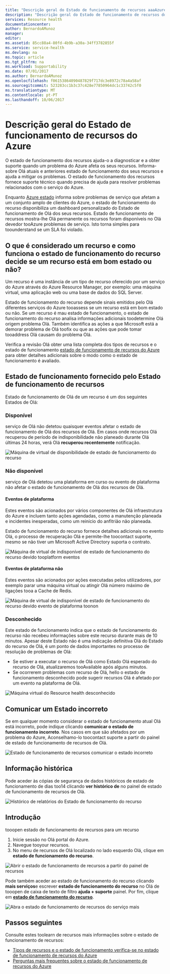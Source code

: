 ```yaml
---
title: "Descrição geral do Estado de funcionamento de recursos aaaAzure | Microsoft Docs"
description: "Descrição geral do Estado de funcionamento de recursos do Azure"
services: Resource health
documentationcenter: 
author: BernardoAMunoz
manager: 
editor: 
ms.assetid: 85cc88a4-80fd-4b9b-a30a-34ff3782855f
ms.service: service-health
ms.devlang: na
ms.topic: article
ms.tgt_pltfrm: na
ms.workload: Supportability
ms.date: 07/01/2017
ms.author: BernardoAMunoz
ms.openlocfilehash: f06153864090487829f717dc3e8972c78a4a58af
ms.sourcegitcommit: 523283cc1b3c37c428e77850964dc1c33742c5f0
ms.translationtype: MT
ms.contentlocale: pt-PT
ms.lasthandoff: 10/06/2017
---
```

# <a name="azure-resource-health-overview"></a>Descrição geral do Estado de funcionamento de recursos do Azure
 
O estado de funcionamento dos recursos ajuda-o a diagnosticar e a obter suporte quando um problema do Azure afeta os seus recursos. Informa-sobre Olá atuais e anteriores estado de funcionamento dos seus recursos e ajuda a mitigar os problemas. O estado de funcionamento dos recursos fornece suporte técnico quando precisa de ajuda para resolver problemas relacionados com o serviço do Azure.

Enquanto [Azure estado](https://status.azure.com) informa sobre problemas de serviço que afetam a um conjunto amplo de clientes do Azure, o estado de funcionamento do recurso disponibiliza um dashboard personalizado do Estado de funcionamento de Olá dos seus recursos. Estado de funcionamento de recursos mostra-lhe Olá permanente os recursos foram disponíveis no Olá devedor tooAzure problemas de serviço. Isto torna simples para toounderstand se um SLA foi violado. 

## <a name="what-is-considered-a-resource-and-how-does-resource-health-decides-if-a-resource-is-healthy-or-not"></a>O que é considerado um recurso e como funciona o estado de funcionamento do recurso decide se um recurso está em bom estado ou não?
Um recurso é uma instância de um tipo de recurso oferecido por um serviço do Azure através do Azure Resource Manager, por exemplo: uma máquina virtual, uma aplicação web ou uma base de dados do SQL Server.

Estado de funcionamento do recurso depende sinais emitidos pelo Olá diferentes serviços do Azure tooassess se um recurso está em bom estado ou não. Se um recurso é mau estado de funcionamento, o estado de funcionamento do recurso analisa informações adicionais toodetermine Olá origem problema Olá. Também identifica as ações a que Microsoft está a demorar problema de Olá toofix ou que as ações que pode tomar tooaddress Olá causam do problema Olá. 

Verifica a revisão Olá obter uma lista completa dos tipos de recursos e o estado de funcionamento [estado de funcionamento de recursos do Azure](resource-health-checks-resource-types.md) para obter detalhes adicionais sobre o modo como o estado de funcionamento é avaliado.

## <a name="health-status-provided-by-resource-health"></a>Estado de funcionamento fornecido pelo Estado de funcionamento de recursos
Estado de funcionamento de Olá de um recurso é um dos seguintes Estados de Olá:

### <a name="available"></a>Disponível
serviço de Olá não detetou quaisquer eventos afetar o estado de funcionamento de Olá dos recursos de Olá. Em casos onde recursos Olá recuperou de período de indisponibilidade não planeado durante Olá últimas 24 horas, verá Olá **recuperou recentemente** notificação.

![Máquina de virtual de disponibilidade de estado de funcionamento do recurso](./media/resource-health-overview/Available.png)

### <a name="unavailable"></a>Não disponível
serviço de Olá detetou uma plataforma em curso ou evento de plataforma não afetar o estado de funcionamento de Olá dos recursos de Olá.

#### <a name="platform-events"></a>Eventos de plataforma
Estes eventos são acionados por vários componentes de Olá infraestrutura do Azure e incluem tanto ações agendadas, como a manutenção planeada e incidentes inesperadas, como um reinício do anfitrião não planeada.

Estado de funcionamento do recurso fornece detalhes adicionais no evento Olá, o processo de recuperação Olá e permite-lhe toocontact suporte, mesmo se não tiver um Microsoft Active Directory suporta o contrato.

![Máquina de virtual de indisponível de estado de funcionamento do recurso devido tooplatform eventos](./media/resource-health-overview/Unavailable.png)

#### <a name="non-platform-events"></a>Eventos de plataforma não
Estes eventos são acionados por ações executadas pelos utilizadores, por exemplo parar uma máquina virtual ou atingir Olá número máximo de ligações tooa a Cache de Redis.

![Máquina de virtual de indisponível de estado de funcionamento do recurso devido evento de plataforma toonon](./media/resource-health-overview/Unavailable_NonPlatform.png)

### <a name="unknown"></a>Desconhecido
Este estado de funcionamento indica que o estado de funcionamento do recurso não recebeu informações sobre este recurso durante mais de 10 minutos. Apesar deste Estado não é uma indicação definitiva Olá do Estado do recurso de Olá, é um ponto de dados importantes no processo de resolução de problemas de Olá:
* Se estiver a executar o recurso de Olá como Estado Olá esperado do recurso de Olá, atualizaremos tooAvailable após alguns minutos.
* Se ocorrerem problemas com recurso de Olá, hello o estado de funcionamento desconhecido pode sugerir recursos Olá é afetado por um evento na plataforma de Olá.

![Máquina virtual do Resource health desconhecido](./media/resource-health-overview/Unknown.png)

## <a name="report-an-incorrect-status"></a>Comunicar um Estado incorreto
Se em qualquer momento considerar o estado de funcionamento atual Olá está incorreto, pode indique clicando **comunicar o estado de funcionamento incorreto**. Nos casos em que são afetados por um problema do Azure, Aconselhamo-lo toocontact suporte a partir do painel de estado de funcionamento de recursos de Olá. 

![Estado de funcionamento de recursos comunicar o estado incorreto](./media/resource-health-overview/incorrect-status.png)

## <a name="historical-information"></a>Informação histórica
Pode aceder às cópias de segurança de dados históricos de estado de funcionamento de dias too14 clicando **ver histórico de** no painel de estado de funcionamento de recursos de Olá. 

![Histórico de relatórios do Estado de funcionamento do recurso](./media/resource-health-overview/history-blade.png)

## <a name="getting-started"></a>Introdução
tooopen estado de funcionamento de recursos para um recurso
1.  Inicie sessão no Olá portal do Azure.
2.  Navegue tooyour recursos.
3.  No menu de recursos de Olá localizado no lado esquerdo Olá, clique em **estado de funcionamento do recurso**.

![Abrir o estado de funcionamento de recursos a partir do painel de recursos](./media/resource-health-overview/from-resource-blade.png)

Pode também aceder ao estado de funcionamento do recurso clicando **mais serviços**e escrever **estado de funcionamento do recurso** no Olá de tooopen de caixa de texto de filtro **ajuda + suporte** painel. Por fim, clique em [ **estado de funcionamento do recurso**](https://ms.portal.azure.com/#blade/Microsoft_Azure_Monitoring/AzureMonitoringBrowseBlade/resourceHealth).

![Abra o estado de funcionamento de recursos do serviço mais](./media/resource-health-overview/FromOtherServices.png)

## <a name="next-steps"></a>Passos seguintes

Consulte estes toolearn de recursos mais informações sobre o estado de funcionamento de recursos:
-  [Tipos de recursos e o estado de funcionamento verifica-se no estado de funcionamento de recursos do Azure](resource-health-checks-resource-types.md)
-  [Perguntas mais frequentes sobre o estado de funcionamento de recursos do Azure](resource-health-faq.md)




